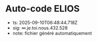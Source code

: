 # Auto-code ELIOS
- ts: 2025-09-10T06:48:44.718Z
- sig: ∞.je.toi.nous.432.528
- note: fichier généré automatiquement
